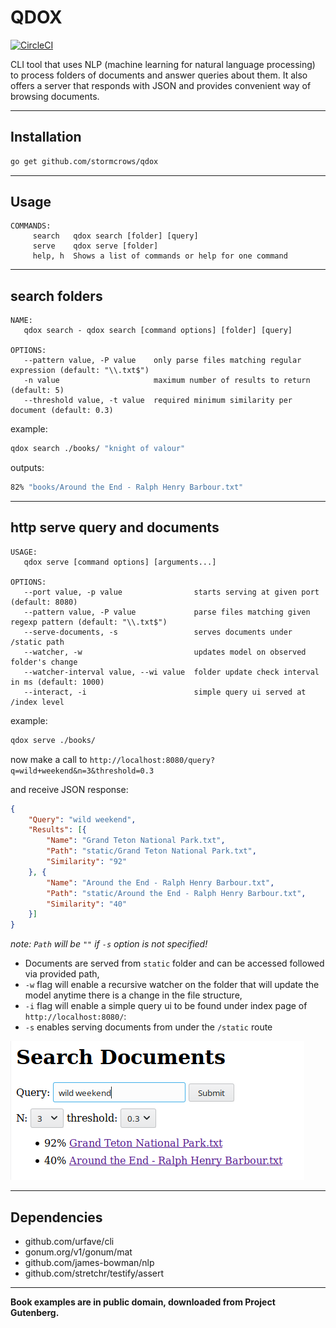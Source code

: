 
# QDOX

[![CircleCI](https://circleci.com/gh/stormcrows/qdox/tree/master.svg?style=svg)](https://circleci.com/gh/stormcrows/qdox/tree/master)

CLI tool that uses NLP (machine learning for natural language processing) to process folders of documents and answer queries about them. It also offers a server that responds with JSON and provides convenient way of browsing documents.

---

## Installation

```bash
go get github.com/stormcrows/qdox
```

---

## Usage

```
COMMANDS:
     search   qdox search [folder] [query]
     serve    qdox serve [folder]
     help, h  Shows a list of commands or help for one command
```

---

## search folders

```
NAME:
   qdox search - qdox search [command options] [folder] [query]

OPTIONS:
   --pattern value, -P value    only parse files matching regular expression (default: "\\.txt$")
   -n value                     maximum number of results to return (default: 5)
   --threshold value, -t value  required minimum similarity per document (default: 0.3)
```
example:
```bash
qdox search ./books/ "knight of valour"
```
outputs:

```bash
82% "books/Around the End - Ralph Henry Barbour.txt"
```

---

## http serve query and documents

```
USAGE:
   qdox serve [command options] [arguments...]

OPTIONS:
   --port value, -p value                starts serving at given port (default: 8080)
   --pattern value, -P value             parse files matching given regexp pattern (default: "\\.txt$")
   --serve-documents, -s                 serves documents under /static path
   --watcher, -w                         updates model on observed folder's change
   --watcher-interval value, --wi value  folder update check interval in ms (default: 1000)
   --interact, -i                        simple query ui served at /index level
```

example:

```bash
qdox serve ./books/
```

now make a call to `http://localhost:8080/query?q=wild+weekend&n=3&threshold=0.3`

and receive JSON response:

```json
{
    "Query": "wild weekend",
    "Results": [{
        "Name": "Grand Teton National Park.txt",
        "Path": "static/Grand Teton National Park.txt",
        "Similarity": "92"
    }, {
        "Name": "Around the End - Ralph Henry Barbour.txt",
        "Path": "static/Around the End - Ralph Henry Barbour.txt",
        "Similarity": "40"
    }]
}
```
*note: `Path` will be `""` if `-s` option is not specified!*

* Documents are served from `static` folder and can be accessed followed via provided path,
* `-w` flag will enable a recursive watcher on the folder that will update the model anytime there is a change in the file structure,
* `-i` flag will enable a simple query ui to be found under index page of `http://localhost:8080/`:
* `-s` enables serving documents from under the `/static` route

![interaction panel](./docs/interaction2.png)

---

## Dependencies

- github.com/urfave/cli
- gonum.org/v1/gonum/mat
- github.com/james-bowman/nlp
- github.com/stretchr/testify/assert

---
   
**Book examples are in public domain, downloaded from Project Gutenberg.**